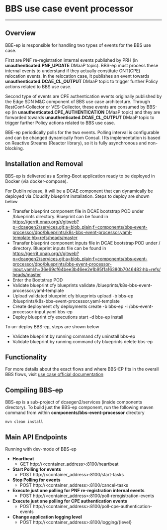 # BBS use case event processor

---

## Overview

BBE-ep is responsible for handling two types of events for the BBS use case. 

First are PNF re-registration internal events published by PRH (in **unauthenticated.PNF_UPDATE** DMaaP topic). 
BBS-ep must process these internal events to understand if they actually constitute ONT(CPE) relocation events. 
In the relocation case, it publishes an event towards **unauthenticated.DCAE_CL_OUTPUT** DMaaP topic to trigger 
further Policy actions related to BBS use case.

Second type of events are CPE authentication events originally published by the Edge SDN M&C component of BBS 
use case architecture. Through RestConf-Collector or VES-Collector, these events are consumed by BBS-ep 
(in **unauthenticated.CPE_AUTHENTICATION** DMaaP topic) and they are forwarded towards **unauthenticated.DCAE_CL_OUTPUT** 
DMaaP topic to trigger further Policy actions related to BBS use case.

BBE-ep periodically polls for the two events. Polling interval is configurable and can be changed dynamically from Consul. I
Its implementation is based on Reactive Streams (Reactor library), so it is fully asynchronous and non-blocking.

## Installation and Removal

BBS-ep is delivered as a Spring-Boot application ready to be deployed in Docker (via docker-compose). 

For Dublin release, it will be a DCAE component that can dynamically be deployed via Cloudify blueprint installation.
Steps to deploy are shown below

- Transfer blueprint component file in DCAE bootstrap POD under /blueprints directory. Blueprint can be found in
  <https://gerrit.onap.org/r/gitweb?p=dcaegen2/services.git;a=blob_plain;f=components/bbs-event-processor/dpo/blueprints/k8s-bbs-event-processor.yaml-template;hb=refs/heads/master>
- Transfer blueprint component inputs file in DCAE bootstrap POD under / directory. Blueprint inputs file can be found in
  <https://gerrit.onap.org/r/gitweb?p=dcaegen2/services.git;a=blob_plain;f=components/bbs-event-processor/dpo/blueprints/bbs-event-processor-input.yaml;h=36e69cf64bee3b46ee2e1b95f1a16380b7046482;hb=refs/heads/master>
- Enter the Bootstrap POD
- Validate blueprint
    cfy blueprints validate /blueprints/k8s-bbs-event-processor.yaml-template
- Upload validated blueprint
    cfy blueprints upload -b bbs-ep /blueprints/k8s-bbs-event-processor.yaml-template
- Create deployment
    cfy deployments create -b bbs-ep -i /bbs-event-processor-input.yaml bbs-ep
- Deploy blueprint
    cfy executions start -d bbs-ep install

To un-deploy BBS-ep, steps are shown below

- Validate blueprint by running command
    cfy uninstall bbs-ep
- Validate blueprint by running command
    cfy blueprints delete bbs-ep
 
## Functionality

For more details about the exact flows and where BBS-EP fits in the overall BBS flows, visit [use case official documentation](https://wiki.onap.org/display/DW/BBS+Notifications)

## Compiling BBS-ep

BBS-ep is a sub-project of dcaegen2/services (inside components directory).
To build just the BBS-ep component, run the following maven command from within **components/bbs-event-processor** directory

`mvn clean install`   

## Main API Endpoints

Running with dev-mode of BBS-ep

  - **Heartbeat**
    - GET http://<container_address>:8100/heartbeat
  - **Start Polling for events** 
    - POST http://<container_address>:8100/start-tasks
  - **Stop Polling for events** 
    - POST http://<container_address>:8100/cancel-tasks
  - **Execute just one polling for PNF re-registration internal events**
    - POST http://<container_address>:8100/poll-reregistration-events
  - **Execute just one polling for CPE authentication events** 
    - POST http://<container_address>:8100/poll-cpe-authentication-events
  - **Change application logging level** 
    - POST http://<container_address>:8100/logging/{level}